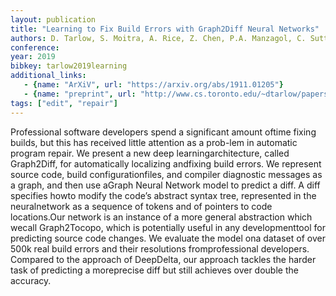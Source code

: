 ```yaml
---
layout: publication
title: "Learning to Fix Build Errors with Graph2Diff Neural Networks"
authors: D. Tarlow, S. Moitra, A. Rice, Z. Chen, P.A. Manzagol, C. Sutton, E. Aftandilian
conference: 
year: 2019
bibkey: tarlow2019learning
additional_links:
   - {name: "ArXiV", url: "https://arxiv.org/abs/1911.01205"}
   - {name: "preprint", url: "http://www.cs.toronto.edu/~dtarlow/papers/graph2diff_preprint.pdf"}
tags: ["edit", "repair"]
---
```

Professional software developers spend a significant amount oftime fixing builds, but this has received little attention as a prob-lem in automatic program repair. We present a new deep learningarchitecture, called Graph2Diff, for automatically localizing andfixing build errors. We represent source code, build configurationfiles, and compiler diagnostic messages as a graph, and then use aGraph Neural Network model to predict a diff. A diff specifies howto modify the code’s abstract syntax tree, represented in the neuralnetwork as a sequence of tokens and of pointers to code locations.Our network is an instance of a more general abstraction which wecall Graph2Tocopo, which is potentially useful in any developmenttool for predicting source code changes. We evaluate the model ona dataset of over 500k real build errors and their resolutions fromprofessional developers. Compared to the approach of DeepDelta, our approach tackles the harder task of predicting a moreprecise diff but still achieves over double the accuracy.

